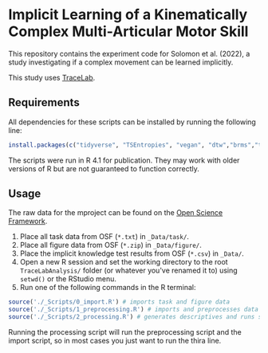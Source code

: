 # Implicit Learning of a Kinematically Complex Multi-Articular Motor Skill

This repository contains the experiment code for Solomon et al. (2022), a study investigating if a complex movement can be learned implicitly.

This study uses [TraceLab](https://github.com/LBRF/TraceLab).

## Requirements

All dependencies for these scripts can be installed by running the following line:

```r
install.packages(c("tidyverse", "TSEntropies", "vegan", "dtw","brms","tidybayes","emmeans","parametes","modelr"))
```

The scripts were run in R 4.1 for publication. They may work with older versions of R but are not guaranteed to function correctly.


## Usage

The raw data for the mproject can be found on the [Open Science Framework](https://osf.io/v45pq/).

1. Place all task data from OSF (`*.txt`)  in `_Data/task/`.
2. Place all figure data from OSF (`*.zip`)  in `_Data/figure/`.
2. Place the implicit knowledge test results from OSF (`*.csv`) in `_Data/`.
3. Open a new R session and set the working directory to the root `TraceLabAnalysis/` folder (or whatever you've renamed it to) using `setwd()` or the RStudio menu.
4. Run one of the following commands in the R terminal:

```r
source('./_Scripts/0_import.R') # imports task and figure data
source('./_Scripts/1_preprocessing.R') # imports and preprocesses data
source('./_Scripts/2_processing.R') # generates descriptives and runs statistical models
```

Running the processing script will run the preprocessing script and the import script, so in most cases you just want to run the thira line.

